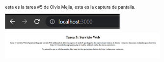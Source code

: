 esta es la tarea #5 de Olvis Mejia, esta es la captura de pantalla.

![Captura del localhost](localhost.PNG)
![Captura del contenido](Im.pnj.PNG)